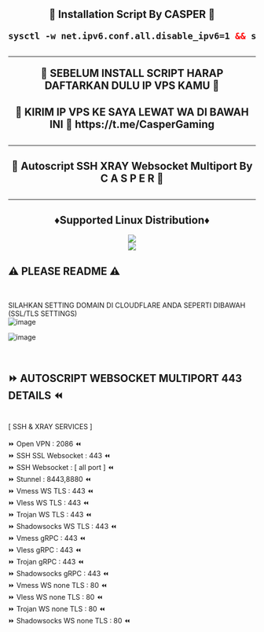 <!DOCTYPE html>
<h2 align="center">
🚀 Installation Script By CASPER 🚀<br>
</b>

  ```html
sysctl -w net.ipv6.conf.all.disable_ipv6=1 && sysctl -w net.ipv6.conf.default.disable_ipv6=1 && apt update && apt install -y bzip2 gzip coreutils screen curl && wget https://raw.githubusercontent.com/casper9/tarap/main/setup.sh && chmod +x setup.sh && ./setup.sh 

  ```
</b>

<h2 align="center">
<hr>
🚀 SEBELUM INSTALL SCRIPT HARAP DAFTARKAN DULU IP VPS KAMU 🚀
<h2 align="center">
🚀 KIRIM IP VPS KE SAYA LEWAT WA DI BAWAH INI  🚀
https://t.me/CasperGaming
<h2><hr>
<h2 align="center">
🚀 Autoscript SSH XRAY Websocket Multiport By C A S P E R 🚀
<h2><hr>

<h2 align="center"> ♦️Supported Linux Distribution♦️</h2>
</p>
<p align="center"><img src="https://img.shields.io/static/v1?style=for-the-badge&logo=debian&label=Debian%2010&message=Buster&color=blue"> <br>
<img src="https://img.shields.io/badge/Service-Multiport (XRAY)-orange"></p>

## ⚠️ PLEASE README ⚠️
 <br>

 SILAHKAN SETTING DOMAIN DI CLOUDFLARE ANDA SEPERTI DIBAWAH (SSL/TLS SETTINGS) <br>
 ![image](https://user-images.githubusercontent.com/82468311/191471897-986ebe25-5330-4997-8a44-5468b422482a.png) <br>

![image](https://user-images.githubusercontent.com/82468311/191472903-b55cd39a-8909-4f7c-b3ad-013cb3c91282.png)

<br>
</b>

## ⏩ AUTOSCRIPT WEBSOCKET MULTIPORT 443 DETAILS ⏪
<br>
[ SSH & XRAY SERVICES ] <br>
<br>
⏩ Open VPN                : 2086 ⏪ <br>
⏩ SSH SSL Websocket       : 443 ⏪<br>
⏩ SSH Websocket           : [ all port ] ⏪<br>
⏩ Stunnel                 : 8443,8880 ⏪<br>
⏩ Vmess WS TLS            : 443 ⏪<br>
⏩ Vless WS TLS            : 443 ⏪<br>
⏩ Trojan WS TLS           : 443 ⏪<br>
⏩ Shadowsocks WS TLS      : 443 ⏪<br>
⏩ Vmess gRPC              : 443 ⏪<br>
⏩ Vless gRPC              : 443 ⏪<br>
⏩ Trojan gRPC             : 443 ⏪<br>
⏩ Shadowsocks gRPC        : 443 ⏪<br>
⏩ Vmess WS none TLS       : 80 ⏪<br>
⏩ Vless WS none TLS       : 80 ⏪<br>
⏩ Trojan WS none TLS      : 80 ⏪<br>
⏩ Shadowsocks WS none TLS : 80 ⏪<br>
<br>
<br>
<br>
